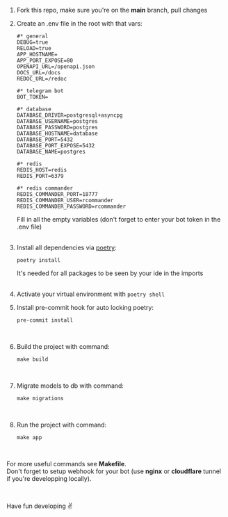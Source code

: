 1. Fork this repo, make sure you're on the **main** branch, pull changes
1. Create an .env file in the root with that vars:

    ```
    #* general
    DEBUG=true
    RELOAD=true
    APP_HOSTNAME=
    APP_PORT_EXPOSE=80
    OPENAPI_URL=/openapi.json
    DOCS_URL=/docs
    REDOC_URL=/redoc

    #* telegram bot
    BOT_TOKEN=

    #* database
    DATABASE_DRIVER=postgresql+asyncpg
    DATABASE_USERNAME=postgres
    DATABASE_PASSWORD=postgres
    DATABASE_HOSTNAME=database
    DATABASE_PORT=5432
    DATABASE_PORT_EXPOSE=5432
    DATABASE_NAME=postgres

    #* redis
    REDIS_HOST=redis
    REDIS_PORT=6379

    #* redis commander
    REDIS_COMMANDER_PORT=18777
    REDIS_COMMANDER_USER=rcommander
    REDIS_COMMANDER_PASSWORD=rcommander
    ```
    Fill in all the empty variables (don't forget to enter your bot token in the .env file)
    </br>
    </br>

1. Install all dependencies via [poetry](https://python-poetry.org/docs/):

    ```
    poetry install
    ```
    It's needed for all packages to be seen by your ide in the imports
    </br>
    </br>

1. Activate your virtual environment with `poetry shell`

1. Install pre-commit hook for auto locking poetry:

    ```
    pre-commit install
    ```
    </br>

1. Build the project with command: 
    ```
    make build
    ```
    </br>

1. Migrate models to db with command:
    ```
    make migrations
    ```
    </br>

1. Run the project with command:
    ```
    make app
    ```
    </br>

For more useful commands see **Makefile**.
</br>
Don't forget to setup webhook for your bot (use **nginx** or **cloudflare** tunnel if you're developping locally).

</br>


Have fun developing ✌️
